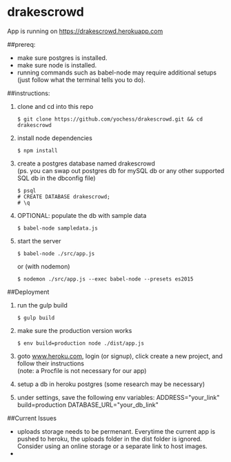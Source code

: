 # drakescrowd

App is running on https://drakescrowd.herokuapp.com

##prereq: 
  - make sure postgres is installed.
  - make sure node is installed.
  - running commands such as babel-node may require additional setups (just follow what the terminal tells you to do).

##instructions:
1. clone and cd into this repo
    ```
    $ git clone https://github.com/yochess/drakescrowd.git && cd drakescrowd
    ```
    
2. install node dependencies
    ```
    $ npm install
    ```
    
3. create a postgres database named drakescrowd  
   (ps. you can swap out postgres db for mySQL db or any other supported SQL db in the dbconfig file)
    ```
    $ psql
    # CREATE DATABASE drakescrowd;
    # \q
    ```
    
3. OPTIONAL: populate the db with sample data
    ```
    $ babel-node sampledata.js
    ```

4. start the server
    ```
    $ babel-node ./src/app.js
    ```
    or (with nodemon)
    ```
    $ nodemon ./src/app.js --exec babel-node --presets es2015
    ```

##Deployment
1. run the gulp build
    ```
    $ gulp build
    ```
    
2. make sure the production version works
    ```
    $ env build=production node ./dist/app.js
    ```

3. goto www.heroku.com, login (or signup), click create a new project, and follow their instructions  
    (note: a Procfile is not necessary for our app)
4. setup a db in heroku postgres (some research may be necessary)
5. under settings, save the following env variables:
    ADDRESS="your_link"
    build=production
    DATABASE_URL="your_db_link"

##Current Issues
- uploads storage needs to be permenant. Everytime the current app is pushed to heroku, the uploads folder in the dist folder is ignored. Consider using an online storage or a separate link to host images.
- 
